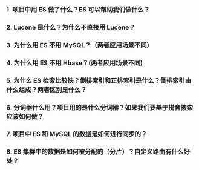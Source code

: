 ### 1. 项⽬中⽤ ES 做了什么？ES 可以帮助我们做什么？	

### 2. Lucene 是什么？为什么不直接⽤ Lucene？

### 3. 为什么⽤ ES 不⽤ MySQL？（两者应⽤场景不同）

### 4. 为什么⽤ ES 不⽤ Hbase？(两者应⽤场景不同)

### 5. 为什么 ES 检索⽐较快？倒排索引和正排索引是什么？倒排索引由什么组成？两者区别是什么？

### 6. 分词器什么⽤？项⽬⽤的是什么分词器？如果我们要基于拼⾳搜索应该如何做？

### 7. 项⽬中 ES 和 MySQL 的数据是如何进⾏同步的？

### 8. ES 集群中的数据是如何被分配的（分⽚）？⾃定义路由有什么好处？

### 